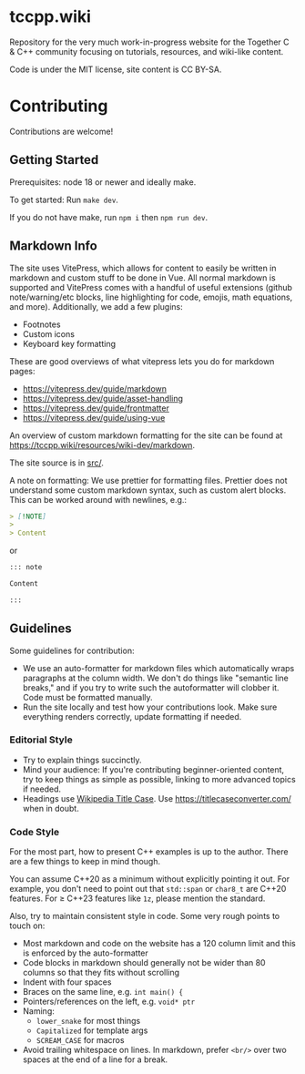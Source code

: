 # tccpp.wiki

Repository for the very much work-in-progress website for the Together C & C++ community focusing on tutorials,
resources, and wiki-like content.

Code is under the MIT license, site content is CC BY-SA.

# Contributing

Contributions are welcome!

## Getting Started

Prerequisites: node 18 or newer and ideally make.

To get started: Run `make dev`.

If you do not have make, run `npm i` then `npm run dev`.

## Markdown Info

The site uses VitePress, which allows for content to easily be written in markdown and custom stuff to be done in Vue.
All normal markdown is supported and VitePress comes with a handful of useful extensions (github note/warning/etc
blocks, line highlighting for code, emojis, math equations, and more). Additionally, we add a few plugins:

- Footnotes
- Custom icons
- Keyboard key formatting

These are good overviews of what vitepress lets you do for markdown pages:

- https://vitepress.dev/guide/markdown
- https://vitepress.dev/guide/asset-handling
- https://vitepress.dev/guide/frontmatter
- https://vitepress.dev/guide/using-vue

An overview of custom markdown formatting for the site can be found at https://tccpp.wiki/resources/wiki-dev/markdown.

The site source is in [src/](src/).

A note on formatting: We use prettier for formatting files. Prettier does not understand some custom markdown syntax,
such as custom alert blocks. This can be worked around with newlines, e.g.:

```markdown
> [!NOTE]
>
> Content
```

or

```markdown
::: note

Content

:::
```

## Guidelines

Some guidelines for contribution:

- We use an auto-formatter for markdown files which automatically wraps paragraphs at the column width. We don't do
  things like "semantic line breaks," and if you try to write such the autoformatter will clobber it. Code must be
  formatted manually.
- Run the site locally and test how your contributions look. Make sure everything renders correctly, update formatting
  if needed.

### Editorial Style

- Try to explain things succinctly.
- Mind your audience: If you're contributing beginner-oriented content, try to keep things as simple as possible,
  linking to more advanced topics if needed.
- Headings use
  [Wikipedia Title Case](https://en.wikipedia.org/wiki/Wikipedia:Manual_of_Style/Titles_of_works#Capital_letters). Use
  <https://titlecaseconverter.com/> when in doubt.

### Code Style

For the most part, how to present C++ examples is up to the author. There are a few things to keep in mind though.

You can assume C++20 as a minimum without explicitly pointing it out. For example, you don't need to point out that
`std::span` or `char8_t` are C++20 features. For &ge; C++23 features like `1z`, please mention the standard.

Also, try to maintain consistent style in code. Some very rough points to touch on:

- Most markdown and code on the website has a 120 column limit and this is enforced by the auto-formatter
- Code blocks in markdown should generally not be wider than 80 columns so that they fits without scrolling
- Indent with four spaces
- Braces on the same line, e.g. `int main() {`
- Pointers/references on the left, e.g. `void* ptr`
- Naming:
  - `lower_snake` for most things
  - `Capitalized` for template args
  - `SCREAM_CASE` for macros
- Avoid trailing whitespace on lines. In markdown, prefer `<br/>` over two spaces at the end of a line for a break.
